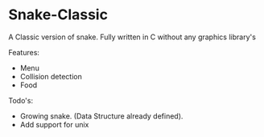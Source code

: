 # Snake-Classic
A Classic version of snake. Fully written in C without any graphics library's

Features:

- Menu
- Collision detection
- Food

Todo's:

- Growing snake. (Data Structure already defined).
- Add support for unix 

